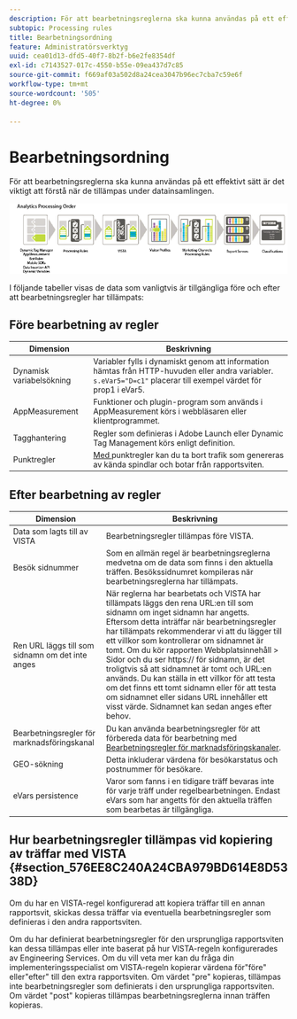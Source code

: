 ```yaml
---
description: För att bearbetningsreglerna ska kunna användas på ett effektivt sätt är det viktigt att förstå när de tillämpas under datainsamlingen.
subtopic: Processing rules
title: Bearbetningsordning
feature: Administratörsverktyg
uuid: cea01d13-dfd5-40f7-8b2f-b6e2fe8354df
exl-id: c7143527-017c-4550-b55e-09ea437d7c85
source-git-commit: f669af03a502d8a24cea3047b96ec7cba7c59e6f
workflow-type: tm+mt
source-wordcount: '505'
ht-degree: 0%

---
```


# Bearbetningsordning

För att bearbetningsreglerna ska kunna användas på ett effektivt sätt är det viktigt att förstå när de tillämpas under datainsamlingen.

![](assets/analytics_processing_order_test.png)

I följande tabeller visas de data som vanligtvis är tillgängliga före och efter att bearbetningsregler har tillämpats:

## Före bearbetning av regler

| Dimension | Beskrivning |
|--- |--- |
| Dynamisk variabelsökning | Variabler fylls i dynamiskt genom att information hämtas från HTTP-huvuden eller andra variabler. `s.eVar5="D=c1"` placerar till exempel värdet för prop1 i eVar5. |
| AppMeasurement | Funktioner och plugin-program som används i AppMeasurement körs i webbläsaren eller klientprogrammet. |
| Tagghantering | Regler som definieras i Adobe Launch eller Dynamic Tag Management körs enligt definition. |
| Punktregler | [Med ](/help/admin/admin/bot-removal/bot-rules.md) punktregler kan du ta bort trafik som genereras av kända spindlar och botar från rapportsviten. |

## Efter bearbetning av regler

| Dimension | Beskrivning |
|--- |--- |
| Data som lagts till av VISTA | Bearbetningsregler tillämpas före VISTA. |
| Besök sidnummer | Som en allmän regel är bearbetningsreglerna medvetna om de data som finns i den aktuella träffen. Besökssidnumret kompileras när bearbetningsreglerna har tillämpats. |
| Ren URL läggs till som sidnamn om det inte anges | När reglerna har bearbetats och VISTA har tillämpats läggs den rena URL:en till som sidnamn om inget sidnamn har angetts. Eftersom detta inträffar när bearbetningsregler har tillämpats rekommenderar vi att du lägger till ett villkor som kontrollerar om sidnamnet är tomt.  Om du kör rapporten Webbplatsinnehåll > Sidor och du ser https:// för sidnamn, är det troligtvis så att sidnamnet är tomt och URL:en används.  Du kan ställa in ett villkor för att testa om det finns ett tomt sidnamn eller för att testa om sidnamnet eller sidans URL innehåller ett visst värde. Sidnamnet kan sedan anges efter behov. |
| Bearbetningsregler för marknadsföringskanal | Du kan använda bearbetningsregler för att förbereda data för bearbetning med [Bearbetningsregler för marknadsföringskanaler](https://experienceleague.adobe.com/docs/analytics/components/marketing-channels/c-rules.html). |
| GEO-sökning | Detta inkluderar värdena för besökarstatus och postnummer för besökare. |
| eVars persistence | Varor som fanns i en tidigare träff bevaras inte för varje träff under regelbearbetningen. Endast eVars som har angetts för den aktuella träffen som bearbetas är tillgängliga. |

## Hur bearbetningsregler tillämpas vid kopiering av träffar med VISTA {#section_576EE8C240A24CBA979BD614E8D5338D}

Om du har en VISTA-regel konfigurerad att kopiera träffar till en annan rapportsvit, skickas dessa träffar via eventuella bearbetningsregler som definieras i den andra rapportsviten.

Om du har definierat bearbetningsregler för den ursprungliga rapportsviten kan dessa tillämpas eller inte baserat på hur VISTA-regeln konfigurerades av Engineering Services. Om du vill veta mer kan du fråga din implementeringsspecialist om VISTA-regeln kopierar värdena för&quot;före&quot; eller&quot;efter&quot; till den extra rapportsviten. Om värdet &quot;pre&quot; kopieras, tillämpas inte bearbetningsregler som definierats i den ursprungliga rapportsviten. Om värdet &quot;post&quot; kopieras tillämpas bearbetningsreglerna innan träffen kopieras.
